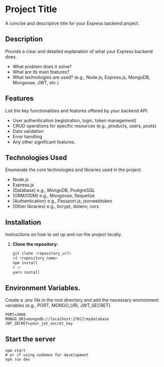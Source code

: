 # Project Title

A concise and descriptive title for your Express backend project.

## Description

Provide a clear and detailed explanation of what your Express backend does.

- What problem does it solve?
- What are its main features?
- What technologies are used? (e.g., Node.js, Express.js, MongoDB, Mongoose,
  JWT, etc.)

## Features

List the key functionalities and features offered by your backend API.

- User authentication (registration, login, token management)
- CRUD operations for specific resources (e.g., products, users, posts)
- Data validation
- Error handling
- Any other significant features.

## Technologies Used

Enumerate the core technologies and libraries used in the project.

- Node.js
- Express.js
- (Database) e.g., MongoDB, PostgreSQL
- (ORM/ODM) e.g., Mongoose, Sequelize
- (Authentication) e.g., Passport.js, jsonwebtoken
- (Other libraries) e.g., bcrypt, dotenv, cors

## Installation

Instructions on how to set up and run the project locally.

1.  **Clone the repository:**
    ```bash
    git clone <repository_url>
    cd <repository_name>
    npm install
    # or
    yarn install
    ```

## Environment Variables.

Create a .env file in the root directory and add the necessary environment
variables (e.g., PORT, MONGO_URI, JWT_SECRET).

    PORT=3000
    MONGO_URI=mongodb://localhost:27017/mydatabase
    JWT_SECRET=your_jwt_secret_key

## Start the server

    npm start
    # or if using nodemon for development
    npm run dev
